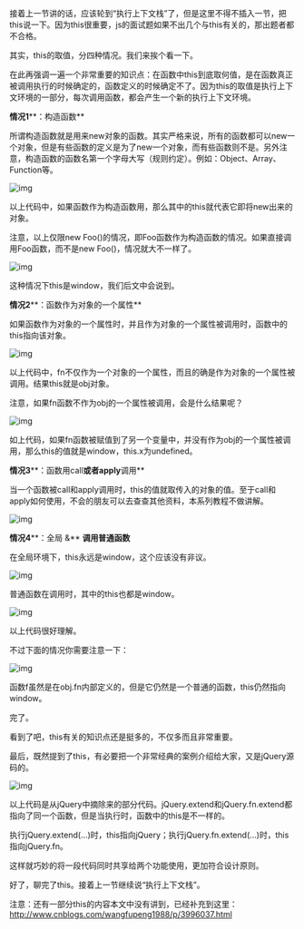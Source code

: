 接着上一节讲的话，应该轮到“执行上下文栈”了，但是这里不得不插入一节，把this说一下。因为this很重要，js的面试题如果不出几个与this有关的，那出题者都不合格。

 

其实，this的取值，分四种情况。我们来挨个看一下。

在此再强调一遍一个非常重要的知识点：在函数中this到底取何值，是在函数真正被调用执行的时候确定的，函数定义的时候确定不了。因为this的取值是执行上下文环境的一部分，每次调用函数，都会产生一个新的执行上下文环境。

 

**情况1****：构造函数**

所谓构造函数就是用来new对象的函数。其实严格来说，所有的函数都可以new一个对象，但是有些函数的定义是为了new一个对象，而有些函数则不是。另外注意，构造函数的函数名第一个字母大写（规则约定）。例如：Object、Array、Function等。

![img](https://images0.cnblogs.com/blog/138012/201409/231451530452221.png)

以上代码中，如果函数作为构造函数用，那么其中的this就代表它即将new出来的对象。

 

注意，以上仅限new Foo()的情况，即Foo函数作为构造函数的情况。如果直接调用Foo函数，而不是new Foo()，情况就大不一样了。

![img](https://images0.cnblogs.com/blog/138012/201409/231452183579852.png)

这种情况下this是window，我们后文中会说到。

 

**情况2****：函数作为对象的一个属性**

如果函数作为对象的一个属性时，并且作为对象的一个属性被调用时，函数中的this指向该对象。

![img](https://images0.cnblogs.com/blog/138012/201409/231452462177631.png)

以上代码中，fn不仅作为一个对象的一个属性，而且的确是作为对象的一个属性被调用。结果this就是obj对象。

 

注意，如果fn函数不作为obj的一个属性被调用，会是什么结果呢？

![img](https://images0.cnblogs.com/blog/138012/201409/231453370605897.png)

如上代码，如果fn函数被赋值到了另一个变量中，并没有作为obj的一个属性被调用，那么this的值就是window，this.x为undefined。

 

**情况3****：函数用call****或者apply****调用**

当一个函数被call和apply调用时，this的值就取传入的对象的值。至于call和apply如何使用，不会的朋友可以去查查其他资料，本系列教程不做讲解。

![img](https://images0.cnblogs.com/blog/138012/201409/231454121399180.png)

 

**情况4****：全局 &** **调用普通函数**

在全局环境下，this永远是window，这个应该没有非议。

![img](https://images0.cnblogs.com/blog/138012/201409/231454368571699.png)

 

普通函数在调用时，其中的this也都是window。

![img](https://images0.cnblogs.com/blog/138012/201409/231454563265514.png)

以上代码很好理解。

不过下面的情况你需要注意一下：

![img](https://images0.cnblogs.com/blog/138012/201409/231455260602664.png)

函数f虽然是在obj.fn内部定义的，但是它仍然是一个普通的函数，this仍然指向window。

 

完了。

看到了吧，this有关的知识点还是挺多的，不仅多而且非常重要。

最后，既然提到了this，有必要把一个非常经典的案例介绍给大家，又是jQuery源码的。

![img](https://images0.cnblogs.com/blog/138012/201409/231455536397656.png)

以上代码是从jQuery中摘除来的部分代码。jQuery.extend和jQuery.fn.extend都指向了同一个函数，但是当执行时，函数中的this是不一样的。

执行jQuery.extend(…)时，this指向jQuery；执行jQuery.fn.extend(…)时，this指向jQuery.fn。

这样就巧妙的将一段代码同时共享给两个功能使用，更加符合设计原则。

 

好了，聊完了this。接着上一节继续说“执行上下文栈”。

注意：还有一部分this的内容本文中没有讲到，已经补充到这里：http://www.cnblogs.com/wangfupeng1988/p/3996037.html